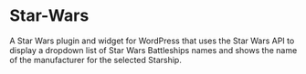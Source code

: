 # Star-Wars
A Star Wars plugin and widget for WordPress that uses the Star Wars API to display a dropdown list of Star Wars Battleships names and shows the name of the manufacturer for the selected Starship.
